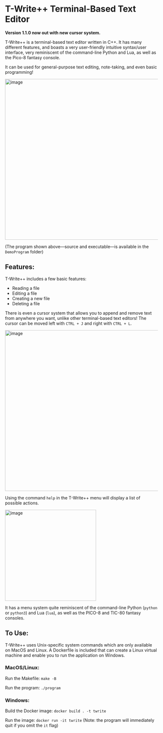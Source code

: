 # T-Write++ Terminal-Based Text Editor

**Version 1.1.0 now out with new cursor system.**

T-Write++ is a terminal-based text editor written in C++. It has many different features, and boasts a very user-friendly intuitive syntax/user interface, very reminiscent of the command-line Python and Lua, as well as the Pico-8 fantasy console. 

It can be used for general-purpose text editing, note-taking, and even basic programming!

<img width="530" alt="image" src="https://github.com/omrawaley/T-Write-Plus-Plus-Terminal-Based-Text-Editor/assets/133281331/4c65b432-6767-4d07-bd54-df042a4e8a71">

(The program shown above—source and executable—is available in the `DemoProgram` folder)


## Features:

T-Write++ includes a few basic features:

- Reading a file
- Editing a file
- Creating a new file
- Deleting a file

There is even a cursor system that allows you to append and remove text from anywhere you want, unlike other terminal-based text editors! The cursor can be moved left with `CTRL + J` and right with `CTRL + L`.

<img width="530" alt="image" src="https://github.com/omrawaley/T-Write-Plus-Plus-Terminal-Based-Text-Editor/assets/133281331/a5bd08c7-36fb-489f-8e49-6314da091954">

Using the command `help` in the T-Write++ menu will display a list of possible actions.

<img width="300" alt="image" src="https://github.com/omrawaley/T-Write-Plus-Plus-Terminal-Based-Text-Editor/assets/133281331/9268b59c-68ca-4d2a-aac9-7ab5d631deb9">

It has a menu system quite reminiscent of the command-line Python (`python` or `python3`) and Lua (`lua`), as well as the PICO-8 and TIC-80 fantasy consoles.

## To Use:

T-Write++ uses Unix-specific system commands which are only available on MacOS and Linux. A Dockerfile is included that can create a Linux virtual machine and enable you to run the application on Windows.

### MacOS/Linux:

Run the Makefile:
`make -B`

Run the program:
`./program`

### Windows:

Build the Docker image: `docker build . -t twrite`

Run the image: `docker run -it twrite`
(Note: the program will immediately quit if you omit the `it` flag)
